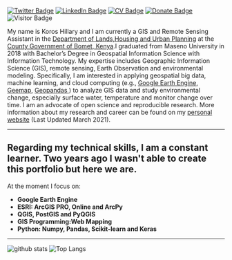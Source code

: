 [![Twitter Badge](https://img.shields.io/twitter/follow/kipngeno_koros?style=social)](https://twitter.com/kipngeno_koros)
[![LinkedIn Badge](https://img.shields.io/badge/My-LinkedIn-blue)](https://www.linkedin.com/in/hillarykoros/)
[![CV Badge](https://img.shields.io/badge/My-CV-critical)](https://hillarykoros.github.io/docs/Resume.docx)
[![Donate Badge](https://img.shields.io/badge/Donate-Buy%20me%20a%20coffee-yellowgreen.svg)](https://www.buymeacoffee.com/hillarykoros)
![Visitor Badge](https://visitor-badge.laobi.icu/badge?page_id=HillaryKoros.HillaryKoros)

My name is Koros Hillary  and I am  currently a GIS and Remote Sensing  Assistant  in the  [Department of Lands,Housing and Urban Planning](https://bomet.go.ke/landshousing-urban-planning/) at the [County Government of Bomet, Kenya](https://bomet.go.ke/).I graduated from Maseno University in 2018 with Bachelor’s Degree in Geospatial Information Science with Information Technology. My expertise includes Geographic Information Science (GIS), remote sensing, Earth Observation and environmental modeling. Specifically, I am interested in applying geospatial big data, machine learning, and cloud computing (e.g., [Google Earth Engine](https://earthengine.google.com/), [Geemap](https://geemap.org/), [Geopandas ](https://geopandas.org/)) to  analyze GIS data and study environmental change, especially surface water, temperature and monitor change over time. I am an advocate of open science and reproducible research. More information about my research and career can be found on my [personal website](https://hillarykoros.github.io/) (Last Updated March 2021).

---

## Regarding my technical skills, I am a constant learner. Two years ago I wasn't able to create this portfolio but here we are. 
At the moment I focus on:
- **Google Earth Engine** 
- **ESRI: ArcGIS PRO, Online and ArcPy** 
- **QGIS, PostGIS and PyQGIS** 
- **GIS Programming:Web Mapping**
- **Python: Numpy, Pandas, Scikit-learn and Keras** 
---

![github stats](https://github-readme-stats.vercel.app/api?username=HillaryKoros&show_icons=true)
![Top Langs](https://github-readme-stats.vercel.app/api/top-langs/?username=HillaryKoros&langs_count=3&hide=javascript,go,html,css,tex)
